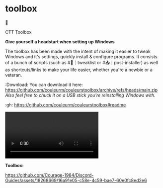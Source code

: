 # toolbox

🍱

CTT Toolbox

**Give yourself a headstart when setting up Windows**

The toolbox has been made with the intent of making it easier to tweak Windows and it's settings, quickly install & configure programs. It consists of a bunch of scripts (such as #📝｜tweaklist or #📥｜post-installer) as well as shortcuts/links to make your life easier, whether you're a newbie or a veteran.

:Download: You can download it here: <https://github.com/couleurm/couleurstoolbox/archive/refs/heads/main.zip>
*Also feel free to chuck it on a USB stick you're reinstalling Windows with.*

:gh: <https://github.com/couleurm/couleurstoolbox#readme>

![](./videos/toolbox-69966.mp4)

**Toolbox:**


https://github.com/Courage-1984/Discord-Guides/assets/18268669/16a91e05-c58e-4c59-bae7-60e0fc8ed2e6




